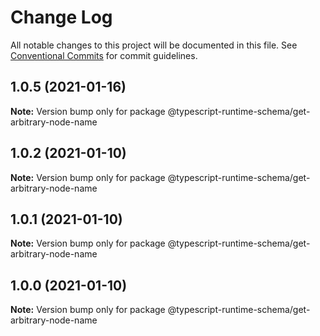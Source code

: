 # Change Log

All notable changes to this project will be documented in this file.
See [Conventional Commits](https://conventionalcommits.org) for commit guidelines.

## 1.0.5 (2021-01-16)

**Note:** Version bump only for package @typescript-runtime-schema/get-arbitrary-node-name





## 1.0.2 (2021-01-10)

**Note:** Version bump only for package @typescript-runtime-schema/get-arbitrary-node-name





## 1.0.1 (2021-01-10)

**Note:** Version bump only for package @typescript-runtime-schema/get-arbitrary-node-name





## 1.0.0 (2021-01-10)

**Note:** Version bump only for package @typescript-runtime-schema/get-arbitrary-node-name
